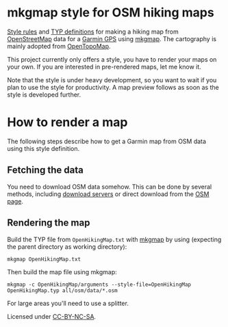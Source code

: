 
# mkgmap style for OSM hiking maps

[Style rules][1] and [TYP definitions][2] for making a
hiking map from [OpenStreetMap](http://www.openstreetmap.org/) data
for a [Garmin GPS][3] using [mkgmap][4].
The cartography is mainly adopted from [OpenTopoMap][5].

This project currently only offers a style, you have to render your maps on your own.
If you are interested in pre-rendered maps, let me know it.

Note that the style is under heavy development, so you want to wait if you plan to use the style for productivity.
A map preview follows as soon as the style is developed further.

# How to render a map
The following steps describe how to get a Garmin map from OSM data using this style definition.

## Fetching the data
You need to download OSM data somehow.
This can be done by several methods, including [download servers][6] or direct download from the [OSM page][7].

## Rendering the map
Build the TYP file from `OpenHikingMap.txt` with [mkgmap][4] by using (expecting the parent directory as working directory):

	mkgmap OpenHikingMap.txt

Then build the map file using mkgmap:

	mkgmap -c OpenHikingMap/arguments --style-file=OpenHikingMap OpenHikingMap.typ all/osm/data/*.osm

For large areas you'll need to use a splitter.

Licensed under [CC-BY-NC-SA][8].

[1]: http://wiki.openstreetmap.org/wiki/Mkgmap/help/style_rules
[2]: http://wiki.openstreetmap.org/wiki/Mkgmap/help/TYP_files
[3]: http://www.garmin.com/us/products/onthetrail
[4]: http://www.mkgmap.org.uk/
[5]: https://www.opentopomap.org/
[6]: https://download.geofabrik.de/
[7]: https://www.openstreetmap.org/export
[8]: https://creativecommons.org/licenses/by-nc-sa/4.0/
